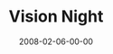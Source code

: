 ---
layout: message
category: message
series: "Vision Night"
title: "Vision Night"
date: 2008-02-06-00-00
message_id: 491
audio-description: "Once a year, the \"core\" of our church gets together to talk about where we're headed. In this talk, we hear about all of the efforts Crossroads is involved in within our city, in South Africa and in India."
audio: "http://s3.amazonaws.com/crossroadsaudiomessages/Vision_Night_2008_webaudio.mp3"
audio-title: "Vision Night"
audio-duration: "01:19:41"
---